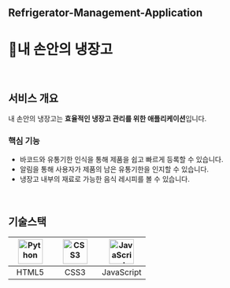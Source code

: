 ## Refrigerator-Management-Application
# :meat_on_bone:내 손안의 냉장고
<br/>

## 서비스 개요
내 손안의 냉장고는 **효율적인 냉장고 관리를 위한 애플리케이션**입니다.
<br/>

### 핵심 기능
- 바코드와 유통기한 인식을 통해 제품을 쉽고 빠르게 등록할 수 있습니다.
- 알림을 통해 사용자가 제품의 남은 유통기한을 인지할 수 있습니다.
- 냉장고 내부의 재료로 가능한 음식 레시피를 볼 수 있습니다.
<br/>

## 기술스택
| <div align="center"><img src="https://user-images.githubusercontent.com/80519614/219815968-c9f5a733-492b-45b7-86c9-fe3b563780a5.png" alt="Python" width="50px" height="50px" /> </div> | <div align="center"><img src="/assets/readme/css.svg" alt="CSS3" width="50px" height="50px" /></div> | <div align="center"><img src="/assets/readme/js.png" alt="JavaScript" width="50px" height="50px" /></div> |
| :-----------------------------------------------------------------------------------------------------: | :--------------------------------------------------------------------------------------------------: | :-------------------------------------------------------------------------------------------------------: |
|                                      &nbsp;&nbsp;HTML5&nbsp;&nbsp;                                      |                         &nbsp;&nbsp;&nbsp;&nbsp;CSS3&nbsp;&nbsp;&nbsp;&nbsp;                         |                                                JavaScript                                                 |
